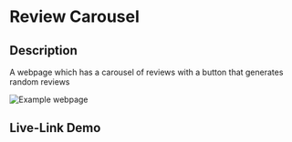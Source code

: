 # Review Carousel

## Description
A webpage which has a carousel of reviews with a button that generates random reviews

![Example webpage](https://www.freecodecamp.org/news/content/images/2021/03/reviews.png)
## Live-Link Demo